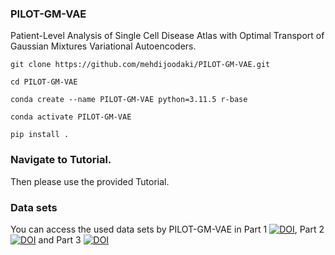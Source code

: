 ### PILOT-GM-VAE

Patient-Level Analysis of Single Cell Disease Atlas with Optimal Transport of Gaussian Mixtures Variational Autoencoders.

```terminal
git clone https://github.com/mehdijoodaki/PILOT-GM-VAE.git

cd PILOT-GM-VAE

conda create --name PILOT-GM-VAE python=3.11.5 r-base

conda activate PILOT-GM-VAE

pip install .
```

### Navigate to Tutorial.

Then please use the provided Tutorial.


### Data sets

You can access the used data sets by PILOT-GM-VAE in Part 1 [![DOI](https://zenodo.org/badge/DOI/10.5281/zenodo.4740646.svg)](https://zenodo.org/records/8370081), Part 2 [![DOI](https://zenodo.org/badge/DOI/10.5281/zenodo.4740646.svg)](https://zenodo.org/records/7957118) and Part 3 
[![DOI](https://zenodo.org/badge/DOI/10.5281/zenodo.4740646.svg)](https://zenodo.org/records/14615923)


